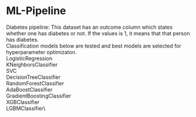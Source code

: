 # ML-Pipeline
Diabetes pipeline: This dataset has an outcome column which states whether one has diabetes or not. If the values is 1, it means that that person has diabetes.\
Classification models below are tested and best models are selected for hyperparameter optimizaton.\
LogisticRegression\
KNeighborsClassifier\
SVC\
DecisionTreeClassifier\
RandomForestClassifier\
AdaBoostClassifier\
GradientBoostingClassifier\
XGBClassifier\
LGBMClassifier\
